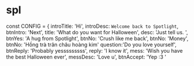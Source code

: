 # spl
const CONFIG = {
    introTitle: 'Hi',
    introDesc: `Welcome back to Spotlight`,
    btnIntro: 'Next',
    title: 'What do you want for Halloween',
    desc: 'Just tell us. ',
    btnYes: 'A hug from Spotlight',
    btnNo: 'Crush like me back',
    btnNo: 'Money',
    btnNo: 'Hồng trà trân châu hoàng kim'
    question:'Do you love yourself',
    btnReply: 'Probably yesssssssss',
    reply: 'I know it',
    mess: 'Wish you have the best Halloween ever',
    messDesc: 'Love u',
    btnAccept: 'Yep :3 '
